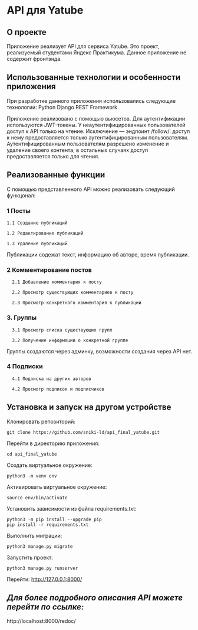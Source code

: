 # API для Yatube

## О проекте
Приложение реализует API для сервиса Yatube. Это проект, реализуемый студентами Яндекс Практикума. Данное приложение не содержит фронтэнда.

## Использованные технологии и особенности приложения
При разработке данного приложения использовались следующие технологии:
Python
Django REST Framework

Приложение реализовано с помощью вьюсетов. 
Для аутентификации используются JWT-токены.
У неаутентифицированных пользователей доступ к API только на чтение. Исключение — эндпоинт /follow/: доступ к нему предоставляется только аутентифицированным пользователям.
Аутентифицированным пользователям разрешено изменение и удаление своего контента; в остальных случаях доступ предоставляется только для чтения.

## Реализованные функции
С помощью представленного API можно реализовать следующий функцонал:
### 1 Посты

    1.1 Создание публикаций
 
    1.2 Редактирование публикаций
 
    1.3 Удаление публикаций
 

Публикации содежат текст, информацию об авторе, время публикации. 

### 2 Комментирование постов

      2.1 Добавление комментария к посту
  
      2.2 Просмотр существующих комментариев к посту
  
      2.3 Просмотр конкретного комментария к публикации


### 3. Группы

      3.1 Просмотр списка существующих групп
  
      3.2 Получение информации о конкретной группе
  
Группы создаются через админку, возможности создания через API нет.


### 4 Подписки

      4.1 Подписка на других авторов
  
      4.2 Просмотр подписок и подписчиков
  

## Установка и запуск на другом устройстве

Клонировать репозиторий:
```
git clone https://github.com/sniki-ld/api_final_yatube.git
```
Перейти в директорию приложения:
```
cd api_final_yatube
```
Cоздать виртуальное окружение:
```
python3 -m venv env
```
Активировать виртуальное окружение:
```
source env/bin/activate
```
Установить зависимости из файла requirements.txt:
```
python3 -m pip install --upgrade pip
pip install -r requirements.txt
```
Выполнить миграции:
```
python3 manage.py migrate
```
Запустить проект:
```
python3 manage.py runserver
```
Перейти:
http://127.0.0.1:8000/

## *Для более подробного описания API можете перейти по ссылке:*
http://localhost:8000/redoc/